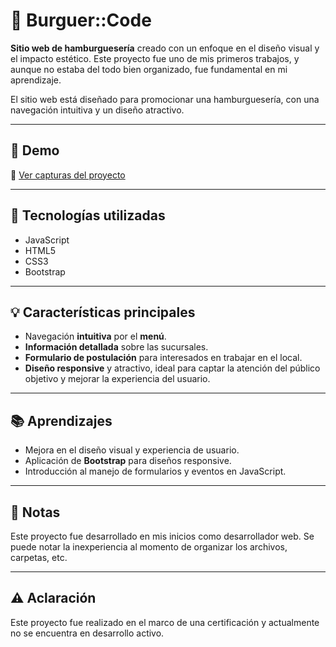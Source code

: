 # 🍔 Burguer::Code

**Sitio web de hamburguesería** creado con un enfoque en el diseño visual y el impacto estético. Este proyecto fue uno de mis primeros trabajos, y aunque no estaba del todo bien organizado, fue fundamental en mi aprendizaje.

El sitio web está diseñado para promocionar una hamburguesería, con una navegación intuitiva y un diseño atractivo.

---

## 🚀 Demo

📂 [Ver capturas del proyecto](https://drive.google.com/drive/folders/1AhBDPoYYdZZByxVOd6jMHMNGDZENAHst?usp=sharing)

---

## 🧠 Tecnologías utilizadas

- JavaScript
- HTML5
- CSS3
- Bootstrap

---

## 💡 Características principales

- Navegación **intuitiva** por el **menú**.
- **Información detallada** sobre las sucursales.
- **Formulario de postulación** para interesados en trabajar en el local.
- **Diseño responsive** y atractivo, ideal para captar la atención del público objetivo y mejorar la experiencia del usuario.

---

## 📚 Aprendizajes

- Mejora en el diseño visual y experiencia de usuario.
- Aplicación de **Bootstrap** para diseños responsive.
- Introducción al manejo de formularios y eventos en JavaScript.

---

## 📝 Notas

Este proyecto fue desarrollado en mis inicios como desarrollador web.
Se puede notar la inexperiencia al momento de organizar los archivos, carpetas, etc.

---

## ⚠️ Aclaración

Este proyecto fue realizado en el marco de una certificación y actualmente no se encuentra en desarrollo activo.
